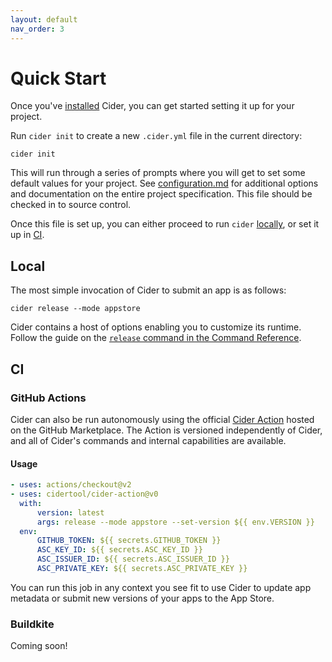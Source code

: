 ```yaml
---
layout: default
nav_order: 3
---
```


# Quick Start

Once you've [installed](../install) Cider, you can get started setting it up for your project.

Run `cider init` to create a new `.cider.yml` file in the current directory:

```shell
cider init
```

This will run through a series of prompts where you will get to set some default values for your project. See [configuration.md](./configuration.md) for additional options and documentation on the entire project specification. This file should be checked in to source control.

Once this file is set up, you can either proceed to run `cider` [locally](#local), or set it up in [CI](#ci).

## Local

The most simple invocation of Cider to submit an app is as follows:

```
cider release --mode appstore
```

Cider contains a host of options enabling you to customize its runtime. Follow the guide on the [`release` command in the Command Reference](../commands#release).

## CI

### GitHub Actions

Cider can also be run autonomously using the official [Cider Action](https://github.com/marketplace/actions/cider-action) hosted on the GitHub Marketplace. The Action is versioned independently of Cider, and all of Cider's commands and internal capabilities are available. 

#### Usage

```yaml
- uses: actions/checkout@v2
- uses: cidertool/cider-action@v0
  with:
      version: latest
      args: release --mode appstore --set-version ${{ env.VERSION }}
  env:
      GITHUB_TOKEN: ${{ secrets.GITHUB_TOKEN }}
      ASC_KEY_ID: ${{ secrets.ASC_KEY_ID }}
      ASC_ISSUER_ID: ${{ secrets.ASC_ISSUER_ID }}
      ASC_PRIVATE_KEY: ${{ secrets.ASC_PRIVATE_KEY }}
```

You can run this job in any context you see fit to use Cider to update app metadata or submit new versions of your apps to the App Store.

### Buildkite

Coming soon!
